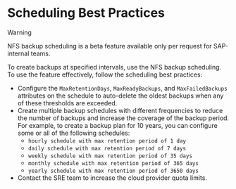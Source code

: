 # Scheduling Best Practices
<!--Scheduling Best Practices are not part of Help Portal docs-->

> [!WARNING]
> NFS backup scheduling is a beta feature available only per request for SAP-internal teams.

To create backups at specified intervals, use the NFS backup scheduling. To use the feature effectively, follow the scheduling best practices:

* Configure the `MaxRetentionDays`, `MaxReadyBackups`, and `MaxFailedBackups` attributes on the schedule to auto-delete the oldest backups when any of these thresholds are exceeded.
* Create multiple backup schedules with different frequencies to reduce the number of backups and increase the coverage of the backup period. For example, to create a backup plan for 10 years, you can configure some or all of the following schedules:
  * `hourly schedule with max retention period of 1 day`
  * `daily schedule with max retention period of 7 days`
  * `weekly schedule with max retention period of 35 days`
  * `monthly schedule with max retention period of 365 days`
  * `yearly schedule with max retention period of 3650 days`
* Contact the SRE team to increase the cloud provider quota limits.
